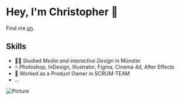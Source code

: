 # Hey, I'm Christopher 🦾

Find me <a rel="me" href="https://ckah.de">on</a>.

## Skills

- 👨‍🎓 Studied *Media and interactive Design* in Münster
- 🖱 Photoshop, InDesign, Illustrator, Figma, Cinema 4d, After Effects
- 🚀 Worked as a Product Owner in SCRUM-TEAM
- ...

![Picture](https://media4.giphy.com/media/xTiTnqUxyWbsAXq7Ju/giphy.gif?cid=ecf05e47db8c781beaa94b2d812739691065ea550b4b738a&rid=giphy.gif&ct=g)
